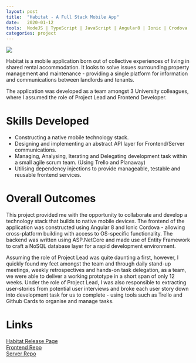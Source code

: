 ```yaml
---
layout: post
title:  "Habitat - A Full Stack Mobile App"
date:   2020-01-12
tools:  NodeJS | TypeScript | JavaScript | Angular8 | Ionic | Crodova | C# | ASP.NetCore | Enitity Framework Core
categories: project
---
```


![]({{site.baseurl}}/assets/images/habitat.png)

Habitat is a mobile application born out of collective experiences of living in shared rental accommodation. It looks to solve issues surrounding property management and maintenance - providing a single platform for information and communications between landlords and tenants. 

The application was developed as a team amongst 3 University colleagues, where I assumed the role of Project Lead and Frontend Developer. 

# Skills Developed
* Constructing a native mobile technology stack.
* Designing and implementing an abstract API layer for Frontend/Server communications.
* Managing, Analysing, Iterating and Delegating development task within a small agile scrum team. (Using Trello and Planaway) 
* Utilising dependency injections to provide manageable, testable and reusable frontend services. 

# Overall Outcomes
This project provided me with the opportunity to collaborate and develop a technology stack that builds to native mobile devices. The frontend of the application was constructed using Angular 8 and Ionic Cordova - allowing cross-platform building with access to OS-specific functionality. The backend was written using ASP.NetCore and made use of Entity Framework to craft a NoSQL database layer for a rapid development environment. 

Assuming the role of Project Lead was quite daunting a first, however, I quickly found my feet amongst the team and through daily stand-up meetings, weekly retrospectives and hands-on task delegation, as a team, we were able to deliver a working prototype in a short span of only 12 weeks. 
Under the role of Project Lead, I was also responsible to extracting user-stories from potential user interviews and broke each user story down into development task for us to complete - using tools such as Trello and Github Cards to organise and manage tasks. 

# Links
[Habitat Release Page][habitat-release-page]  
[Frontend Repo][frontend-repo]  
[Server Repo][server-repo]


[habitat-release-page]: https://habitat.ebrisoft.com/index.html
[frontend-repo]: https://github.com/Ebrisoft/Frontend
[server-repo]: https://github.com/Ebrisoft/Backend